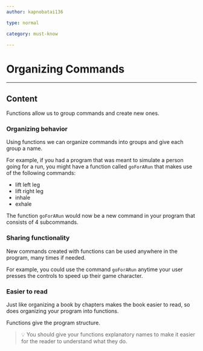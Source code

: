 ```yaml
---
author: kapnobatai136

type: normal

category: must-know

---
```


# Organizing Commands

---
## Content

Functions allow us to group commands and create new ones.

### Organizing behavior

Using functions we can organize commands into groups and give each group a name.

For example, if you had a program that was meant to simulate a person going for a run, you might have a function called `goForARun` that makes use of the following commands:
- lift left leg
- lift right leg
- inhale
- exhale

The function `goForARun` would now be a new command in your program that consists of 4 subcommands.

### Sharing functionality

New commands created with functions can be used anywhere in the program, many times if needed.

For example, you could use the command `goForARun` anytime your user presses the controls to speed up their game character.

### Easier to read

Just like organizing a book by chapters makes the book easier to read, so does organizing your program into functions.

Functions give the program structure.

> 💡 You should give your functions explanatory names to make it easier for the reader to understand what they do.